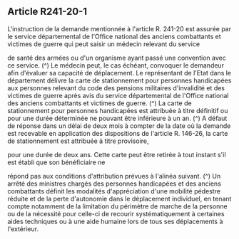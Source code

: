 ## Article R241-20-1

L'instruction de la demande mentionnée à l'article R. 241-20 est assurée par le service départemental de
l'Office national des anciens combattants et victimes de guerre qui peut saisir un médecin relevant du service

de santé des armées ou d'un organisme ayant passé une convention avec ce service. (^)
Le médecin peut, le cas échéant, convoquer le demandeur afin d'évaluer sa capacité de déplacement.
Le représentant de l'Etat dans le département délivre la carte de stationnement pour personnes handicapées
aux personnes relevant du code des pensions militaires d'invalidité et des victimes de guerre après avis du
service départemental de l'Office national des anciens combattants et victimes de guerre. (^)
La carte de stationnement pour personnes handicapées est attribuée à titre définitif ou pour une durée
déterminée ne pouvant être inférieure à un an. (^)
A défaut de réponse dans un délai de deux mois à compter de la date où la demande est recevable en
application des dispositions de l'article R. 146-26, la carte de stationnement est attribuée à titre provisoire,


pour une durée de deux ans. Cette carte peut être retirée à tout instant s'il est établi que son bénéficiaire ne

répond pas aux conditions d'attribution prévues à l'alinéa suivant. (^)
Un arrêté des ministres chargés des personnes handicapées et des anciens combattants définit les modalités
d'appréciation d'une mobilité pédestre réduite et de la perte d'autonomie dans le déplacement individuel, en
tenant compte notamment de la limitation du périmètre de marche de la personne ou de la nécessité pour
celle-ci de recourir systématiquement à certaines aides techniques ou à une aide humaine lors de tous ses
déplacements à l'extérieur.

